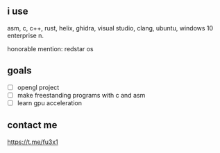 ## i use
asm, c, c++, rust, helix, ghidra, visual studio, clang, ubuntu, windows 10 enterprise n.

honorable mention: redstar os

## goals
- [ ] opengl project
- [ ] make freestanding programs with c and asm
- [ ] learn gpu acceleration

## contact me
https://t.me/fu3x1